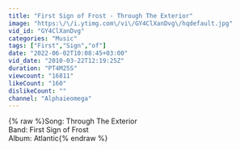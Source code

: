 ```yaml
---
title: "First Sign of Frost - Through The Exterior"
image: "https:\/\/i.ytimg.com\/vi\/GY4ClXanDvg\/hqdefault.jpg"
vid_id: "GY4ClXanDvg"
categories: "Music"
tags: ["First","Sign","of"]
date: "2022-06-02T10:08:45+03:00"
vid_date: "2010-03-22T12:19:25Z"
duration: "PT4M25S"
viewcount: "16811"
likeCount: "160"
dislikeCount: ""
channel: "Alphaieomega"
---
```

{% raw %}Song: Through The Exterior<br />Band: First Sign of Frost<br />Album: Atlantic{% endraw %}
